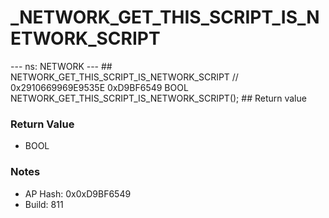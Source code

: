 # _NETWORK_GET_THIS_SCRIPT_IS_NETWORK_SCRIPT

--- ns: NETWORK --- ## NETWORK_GET_THIS_SCRIPT_IS_NETWORK_SCRIPT  // 0x2910669969E9535E 0xD9BF6549 BOOL NETWORK_GET_THIS_SCRIPT_IS_NETWORK_SCRIPT();   ## Return value

### Return Value
* BOOL

### Notes
* AP Hash: 0x0xD9BF6549
* Build: 811

